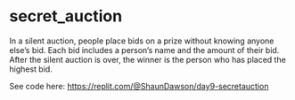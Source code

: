 # secret_auction
In a silent auction, people place bids on a prize without knowing anyone else’s bid. Each bid includes a person’s name and the amount of their bid. After the silent auction is over, the winner is the person who has placed the highest bid. 

See code here: 
https://replit.com/@ShaunDawson/day9-secretauction

